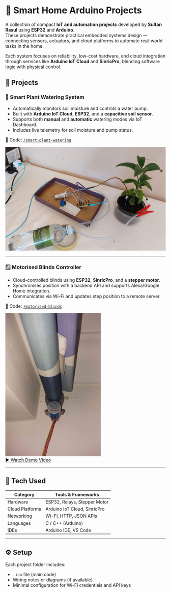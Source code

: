 # 🔌 Smart Home Arduino Projects

A collection of compact **IoT and automation projects** developed by **Sultan Rasul** using **ESP32** and **Arduino**.  
These projects demonstrate practical embedded systems design — connecting sensors, actuators, and cloud platforms to automate real-world tasks in the home.  

Each system focuses on reliability, low-cost hardware, and cloud integration through services like **Arduino IoT Cloud** and **SinricPro**, blending software logic with physical control.

## 📂 Projects

### 🌱 Smart Plant Watering System
- Automatically monitors soil moisture and controls a water pump.
- Built with **Arduino IoT Cloud**, **ESP32**, and a **capacitive soil sensor**.
- Supports both **manual** and **automatic** watering modes via IoT Dashboard.
- Includes live telemetry for soil moisture and pump status.

📁 Code: [`/smart-plant-watering`](./smart-plant-watering)

![Smart Plant Setup](./smart-plant-watering/plants.jpg)

---

### 🪟 Motorised Blinds Controller
- Cloud-controlled blinds using **ESP32**, **SinricPro**, and a **stepper motor**.
- Synchronises position with a backend API and supports Alexa/Google Home integration.
- Communicates via Wi-Fi and updates step position to a remote server.

📁 Code: [`/motorised-blinds`](./motorised-blinds)

![Motorised Blinds](./motorised-blinds/complete.jpg)  
[▶ Watch Demo Video](./motorised-blinds/MotorisedBlinds.mp4)

---

## 🧰 Tech Used
| Category | Tools & Frameworks |
|-----------|-------------------|
| Hardware | ESP32, Relays, Stepper Motor |
| Cloud Platforms | Arduino IoT Cloud, SinricPro |
| Networking | Wi-Fi, HTTP, JSON APIs |
| Languages | C / C++ (Arduino) |
| IDEs | Arduino IDE, VS Code |

---

## ⚙️ Setup
Each project folder includes:
- `.ino` file (main code)
- Wiring notes or diagrams (if available)
- Minimal configuration for Wi-Fi credentials and API keys
